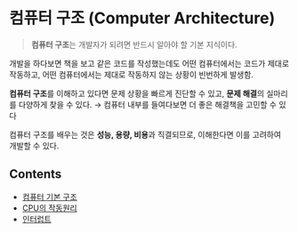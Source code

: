 # 컴퓨터 구조 (Computer Architecture)

> **컴퓨터 구조**는 개발자가 되려면 반드시 알아야 할 기본 지식이다.

개발을 하다보면 책을 보고 같은 코드를 작성했는데도 어떤 컴퓨터에서는 코드가 제대로 작동하고, 어떤 컴퓨터에서는 제대로 작동하지 않는 상황이 빈번하게 발생함.

**컴퓨터 구조**를 이해하고 있다면 문제 상황을 빠르게 진단할 수 있고, **문제 해결**의 실마리를 다양하게 찾을 수 있다. → 컴퓨터 내부를 들여다보면 더 좋은 해결책을 고민할 수 있다

컴퓨터 구조를 배우는 것은 **성능, 용량, 비용**과 직결되므로, 이해한다면 이를 고려하여 개발할 수 있다. 

## Contents
- [컴퓨터 기본 구조](컴퓨터%20기본%20구조.md)
- [CPU의 작동원리](CPU의%20작동원리.md)
- [인터럽트](인터럽트.md)